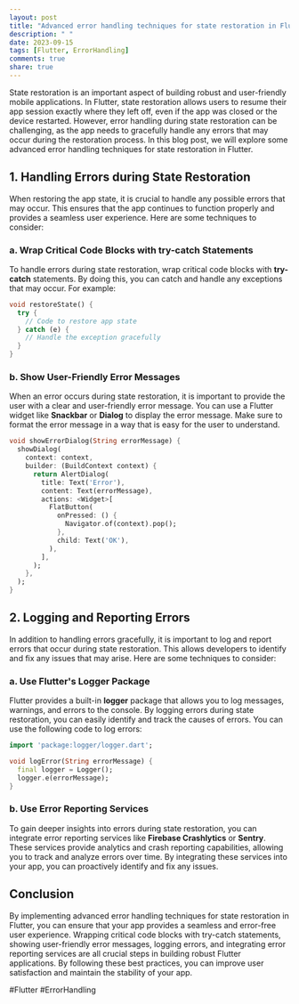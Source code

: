 ```yaml
---
layout: post
title: "Advanced error handling techniques for state restoration in Flutter"
description: " "
date: 2023-09-15
tags: [Flutter, ErrorHandling]
comments: true
share: true
---
```


State restoration is an important aspect of building robust and user-friendly mobile applications. In Flutter, state restoration allows users to resume their app session exactly where they left off, even if the app was closed or the device restarted. However, error handling during state restoration can be challenging, as the app needs to gracefully handle any errors that may occur during the restoration process. In this blog post, we will explore some advanced error handling techniques for state restoration in Flutter.

## 1. Handling Errors during State Restoration

When restoring the app state, it is crucial to handle any possible errors that may occur. This ensures that the app continues to function properly and provides a seamless user experience. Here are some techniques to consider:

### a. Wrap Critical Code Blocks with try-catch Statements

To handle errors during state restoration, wrap critical code blocks with **try-catch** statements. By doing this, you can catch and handle any exceptions that may occur. For example:

```dart
void restoreState() {
  try {
    // Code to restore app state
  } catch (e) {
    // Handle the exception gracefully
  }
}
```

### b. Show User-Friendly Error Messages

When an error occurs during state restoration, it is important to provide the user with a clear and user-friendly error message. You can use a Flutter widget like **Snackbar** or **Dialog** to display the error message. Make sure to format the error message in a way that is easy for the user to understand.

```dart
void showErrorDialog(String errorMessage) {
  showDialog(
    context: context,
    builder: (BuildContext context) {
      return AlertDialog(
        title: Text('Error'),
        content: Text(errorMessage),
        actions: <Widget>[
          FlatButton(
            onPressed: () {
              Navigator.of(context).pop();
            },
            child: Text('OK'),
          ),
        ],
      );
    },
  );
}
```

## 2. Logging and Reporting Errors

In addition to handling errors gracefully, it is important to log and report errors that occur during state restoration. This allows developers to identify and fix any issues that may arise. Here are some techniques to consider:

### a. Use Flutter's Logger Package

Flutter provides a built-in **logger** package that allows you to log messages, warnings, and errors to the console. By logging errors during state restoration, you can easily identify and track the causes of errors. You can use the following code to log errors:

```dart
import 'package:logger/logger.dart';

void logError(String errorMessage) {
  final logger = Logger();
  logger.e(errorMessage);
}
```

### b. Use Error Reporting Services

To gain deeper insights into errors during state restoration, you can integrate error reporting services like **Firebase Crashlytics** or **Sentry**. These services provide analytics and crash reporting capabilities, allowing you to track and analyze errors over time. By integrating these services into your app, you can proactively identify and fix any issues.

## Conclusion

By implementing advanced error handling techniques for state restoration in Flutter, you can ensure that your app provides a seamless and error-free user experience. Wrapping critical code blocks with try-catch statements, showing user-friendly error messages, logging errors, and integrating error reporting services are all crucial steps in building robust Flutter applications. By following these best practices, you can improve user satisfaction and maintain the stability of your app.

#Flutter #ErrorHandling